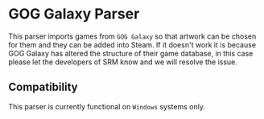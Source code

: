 # GOG Galaxy Parser

This parser imports games from `GOG Galaxy` so that artwork can be chosen for them and they can be added into Steam. If it doesn't work it is because GOG Galaxy has altered the structure of their game database, in this case please let the developers of SRM know and we will resolve the issue. 

## Compatibility

This parser is currently functional on `Windows` systems only.
